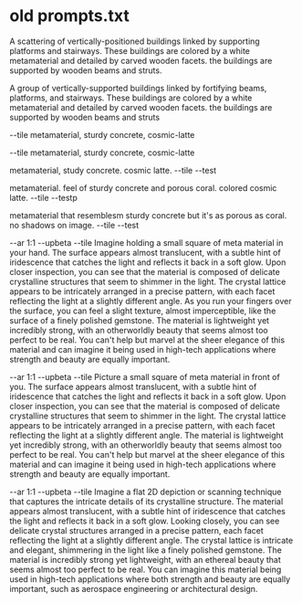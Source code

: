 
# old prompts.txt
A scattering of vertically-positioned buildings linked by supporting platforms and stairways. These buildings are colored by a white metamaterial and detailed by carved wooden facets. the buildings are supported by wooden beams and struts. 

A group of vertically-supported buildings linked by fortifying beams, platforms, and stairways. These buildings are colored by a white metamaterial and detailed by carved wooden facets. the buildings are supported by wooden beams and struts

--tile metamaterial, sturdy concrete, cosmic-latte

--tile metamaterial, sturdy concrete, cosmic-latte

metamaterial, study concrete. cosmic latte. --tile --test

metamaterial. feel of sturdy concrete and porous coral. colored cosmic latte. --tile --testp

metamaterial that resemblesm sturdy concrete but it's as porous as coral. no shadows on image. --tile --test

--ar 1:1 --upbeta --tile Imagine holding a small square of meta material in your hand. The surface appears almost translucent, with a subtle hint of iridescence that catches the light and reflects it back in a soft glow. Upon closer inspection, you can see that the material is composed of delicate crystalline structures that seem to shimmer in the light. The crystal lattice appears to be intricately arranged in a precise pattern, with each facet reflecting the light at a slightly different angle. As you run your fingers over the surface, you can feel a slight texture, almost imperceptible, like the surface of a finely polished gemstone. The material is lightweight yet incredibly strong, with an otherworldly beauty that seems almost too perfect to be real. You can't help but marvel at the sheer elegance of this material and can imagine it being used in high-tech applications where strength and beauty are equally important. 

--ar 1:1 --upbeta --tile Picture a small square of meta material in front of you. The surface appears almost translucent, with a subtle hint of iridescence that catches the light and reflects it back in a soft glow. Upon closer inspection, you can see that the material is composed of delicate crystalline structures that seem to shimmer in the light. The crystal lattice appears to be intricately arranged in a precise pattern, with each facet reflecting the light at a slightly different angle. The material is lightweight yet incredibly strong, with an otherworldly beauty that seems almost too perfect to be real. You can't help but marvel at the sheer elegance of this material and can imagine it being used in high-tech applications where strength and beauty are equally important.

--ar 1:1 --upbeta --tile Imagine a flat 2D depiction or scanning technique that captures the intricate details of its crystalline structure. The material appears almost translucent, with a subtle hint of iridescence that catches the light and reflects it back in a soft glow. Looking closely, you can see delicate crystal structures arranged in a precise pattern, each facet reflecting the light at a slightly different angle. The crystal lattice is intricate and elegant, shimmering in the light like a finely polished gemstone. The material is incredibly strong yet lightweight, with an ethereal beauty that seems almost too perfect to be real. You can imagine this material being used in high-tech applications where both strength and beauty are equally important, such as aerospace engineering or architectural design.
